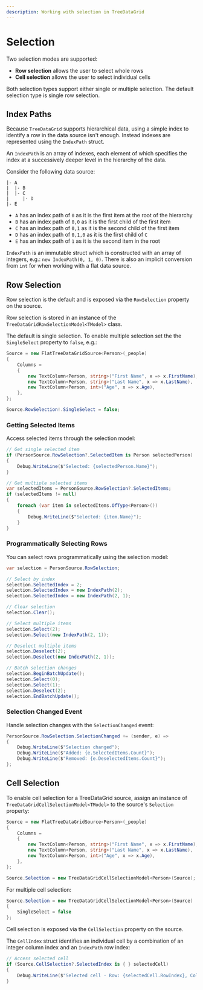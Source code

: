 ```yaml
---
description: Working with selection in TreeDataGrid
---
```


# Selection

Two selection modes are supported:

- **Row selection** allows the user to select whole rows
- **Cell selection** allows the user to select individual cells

Both selection types support either single or multiple selection. The default selection type is single row selection.

## Index Paths

Because `TreeDataGrid` supports hierarchical data, using a simple index to identify a row in the data source isn't enough. Instead indexes are represented using the `IndexPath` struct.

An `IndexPath` is an array of indexes, each element of which specifies the index at a successively deeper level in the hierarchy of the data.

Consider the following data source:

```
|- A
|  |- B
|  |- C
|     |- D
|- E
```

- `A` has an index path of `0` as it is the first item at the root of the hierarchy
- `B` has an index path of `0,0` as it is the first child of the first item
- `C` has an index path of `0,1` as it is the second child of the first item
- `D` has an index path of `0,1,0` as it is the first child of `C`
- `E` has an index path of `1` as it is the second item in the root

`IndexPath` is an immutable struct which is constructed with an array of integers, e.g.: `new IndexPath(0, 1, 0)`. There is also an implicit conversion from `int` for when working with a flat data source.

## Row Selection

Row selection is the default and is exposed via the `RowSelection` property on the source.

Row selection is stored in an instance of the `TreeDataGridRowSelectionModel<TModel>` class.

The default is single selection. To enable multiple selection set the the `SingleSelect` property to `false`, e.g.:

```csharp
Source = new FlatTreeDataGridSource<Person>(_people)
{
    Columns =
    {
        new TextColumn<Person, string>("First Name", x => x.FirstName),
        new TextColumn<Person, string>("Last Name", x => x.LastName),
        new TextColumn<Person, int>("Age", x => x.Age),
    },
};

Source.RowSelection!.SingleSelect = false;
```

### Getting Selected Items

Access selected items through the selection model:

```csharp
// Get single selected item
if (PersonSource.RowSelection?.SelectedItem is Person selectedPerson)
{
    Debug.WriteLine($"Selected: {selectedPerson.Name}");
}

// Get multiple selected items
var selectedItems = PersonSource.RowSelection?.SelectedItems;
if (selectedItems != null)
{
    foreach (var item in selectedItems.OfType<Person>())
    {
        Debug.WriteLine($"Selected: {item.Name}");
    }
}
```

### Programmatically Selecting Rows

You can select rows programmatically using the selection model:

```csharp
var selection = PersonSource.RowSelection;

// Select by index
selection.SelectedIndex = 2;
selection.SelectedIndex = new IndexPath(2);
selection.SelectedIndex = new IndexPath(2, 1);

// Clear selection
selection.Clear();

// Select multiple items
selection.Select(2);
selection.Select(new IndexPath(2, 1));

// Deselect multiple items
selection.Deselect(2);
selection.Deselect(new IndexPath(2, 1));

// Batch selection changes
selection.BeginBatchUpdate();
selection.Select(0);
selection.Select(1);
selection.Deselect(2);
selection.EndBatchUpdate();
```

### Selection Changed Event

Handle selection changes with the `SelectionChanged` event:

```csharp
PersonSource.RowSelection.SelectionChanged += (sender, e) =>
{
    Debug.WriteLine($"Selection changed");
    Debug.WriteLine($"Added: {e.SelectedItems.Count}");
    Debug.WriteLine($"Removed: {e.DeselectedItems.Count}");
};
```

## Cell Selection

To enable cell selection for a TreeDataGrid source, assign an instance of `TreeDataGridCellSelectionModel<TModel>` to the source's `Selection` property:

```csharp
Source = new FlatTreeDataGridSource<Person>(_people)
{
    Columns =
    {
        new TextColumn<Person, string>("First Name", x => x.FirstName),
        new TextColumn<Person, string>("Last Name", x => x.LastName),
        new TextColumn<Person, int>("Age", x => x.Age),
    },
};

Source.Selection = new TreeDataGridCellSelectionModel<Person>(Source);
```

For multiple cell selection:

```csharp
Source.Selection = new TreeDataGridCellSelectionModel<Person>(Source)
{
    SingleSelect = false
};
```

Cell selection is exposed via the `CellSelection` property on the source.

The `CellIndex` struct identifies an individual cell by a combination of an integer column index and an `IndexPath` row index:

```csharp
// Access selected cell
if (Source.CellSelection?.SelectedIndex is { } selectedCell)
{
    Debug.WriteLine($"Selected cell - Row: {selectedCell.RowIndex}, Column: {selectedCell.ColumnIndex}");
}
```
